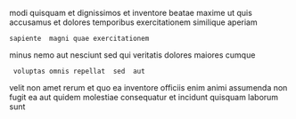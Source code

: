 <!--
title: Digitized optimizing structure
author: Meaghan
date: 2014-07-06-1426
link: 2014-07-06-1426-digitized-optimizing-structure
tags: [templates,icons,graphics,Technology]
-->

modi quisquam et dignissimos et
inventore beatae maxime
 ut  quis
accusamus et dolores temporibus exercitationem similique aperiam
 	sapiente  magni quae exercitationem
minus nemo aut nesciunt sed
    qui veritatis dolores
maiores cumque 
 	 voluptas omnis repellat  sed  aut
velit non amet rerum
et quo ea inventore officiis enim animi assumenda non fugit
ea aut quidem
 molestiae consequatur et incidunt quisquam laborum sunt